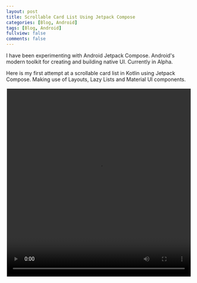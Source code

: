 ```yaml
---
layout: post
title: Scrollable Card List Using Jetpack Compose
categories: [Blog, Android]
tags: [Blog, Android]
fullview: false
comments: false
---
```

I have been experimenting with Android Jetpack Compose. Android's modern toolkit for creating and building native UI. Currently in Alpha.

Here is my first attempt at a scrollable card list in Kotlin using Jetpack Compose. Making use of Layouts, Lazy Lists and Material UI components.
<br>
<br>
<video style="display:block; margin: 0 auto;" controls="controls" autoplay = "autoplay" loop="loop" width="500" height="512">
  <source src="/assets/media/p2.mp4" type="video/mp4">
Your browser does not support the video tag.
</video>
